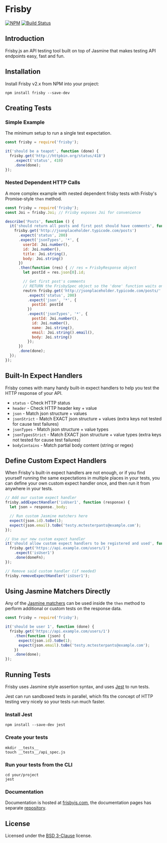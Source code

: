 # Frisby

[![NPM](https://nodei.co/npm/frisby.png)](https://nodei.co/npm/frisby/)
[![Build
Status](https://travis-ci.org/vlucas/frisby.png?branch=master)](https://travis-ci.org/vlucas/frisby)

## Introduction

Frisby.js an API testing tool built on top of Jasmine that makes testing API
endpoints easy, fast and fun.

## Installation

Install Frisby v2.x from NPM into your project:

    npm install frisby --save-dev

## Creating Tests

### Simple Example

The minimum setup to run a single test expectation.

```javascript
const frisby = require('frisby');

it('should be a teapot', function (done) {
  frisby.get('http://httpbin.org/status/418')
    .expect('status', 418)
    .done(done);
});
```

### Nested Dependent HTTP Calls

A more complex example with nested dependent frisby tests with Frisby's Promise-style `then` method.

```javascript
const frisby = require('frisby');
const Joi = frisby.Joi; // Frisby exposes Joi for convenience

describe('Posts', function () {
  it('should return all posts and first post should have comments', function (done) {
    frisby.get('http://jsonplaceholder.typicode.com/posts')
      .expect('status', 200)
      .expect('jsonTypes', '*', {
        userId: Joi.number(),
        id: Joi.number(),
        title: Joi.string(),
        body: Joi.string()
      })
      .then(function (res) { // res = FrisbyResponse object
        let postId = res.json[0].id;

        // Get first post's comments
        // RETURN the FrisbySpec object so the 'done' function waits on it to finish - just like a Promise chain
        reutrn frisby.get('http://jsonplaceholder.typicode.com/posts/' + postId + '/comments')
          .expect('status', 200)
          .expect('json', '*', {
            postId: postId
          })
          .expect('jsonTypes', '*', {
            postId: Joi.number(),
            id: Joi.number(),
            name: Joi.string(),
            email: Joi.string().email(),
            body: Joi.string()
          });
      })
      .done(done);
  });
});
```

## Built-In Expect Handlers

Frisby comes with many handy built-in expect handlers to help you test the HTTP
response of your API.

 * `status` - Check HTTP status
 * `header` - Check HTTP header key + value
 * `json` - Match json structure + values
 * `jsonStrict` - Match EXACT json structure + values (extra keys not tested for cause test failures)
 * `jsonTypes` - Match json structure + value types
 * `jsonTypesStrict` - Match EXACT json structure + value types (extra keys not tested for cause test failures)
 * `bodyContains` - Match partial body content (string or regex)

## Define Custom Expect Handlers

When Frisby's built-in expect handlers are not enough, or if you find yourself
running the same expectations in multiple places in your tests, you can define
your own custom expect handler once, and then run it from anywhere in your
tests.

```javascript
// Add our custom expect handler
frisby.addExpectHandler('isUser1', function (response) {
  let json = response._body;

  // Run custom Jasmine matchers here
  expect(json.id).toBe(1);
  expect(json.email).toBe('testy.mctesterpants@example.com');
});

// Use our new custom expect handler
it('should allow custom expect handlers to be registered and used', function (doneFn) {
  frisby.get('https://api.example.com/users/1')
    .expect('isUser1')
    .done(doneFn);
});

// Remove said custom handler (if needed)
frisby.removeExpectHandler('isUser1');
```

## Using Jasmine Matchers Directly

Any of the [Jasmine matchers](http://jasmine.github.io/2.4/introduction.html)
can be used inside the `then` method to perform additional or custom tests on
the response data.

```javascript
const frisby = require('frisby');

it('should be user 1', function (done) {
  frisby.get('https://api.example.com/users/1')
    .then(function (json) {
      expect(json.id).toBe(1);
      expect(json.email).toBe('testy.mctesterpants@example.com');
    })
    .done(done);
});
```

## Running Tests

Frisby uses Jasmine style assertion syntax, and uses
[Jest](https://facebook.github.io/jest/) to run tests.

Jest can run sandboxed tests in parallel, which fits the concept of HTTP
testing very nicely so your tests run much faster.

### Install Jest

    npm install --save-dev jest

### Create your tests

    mkdir __tests__
    touch __tests__/api_spec.js

### Run your tests from the CLI

    cd your/project
    jest

### Documentation

Documentation is hosted at [frisbyjs.com](http://frisbyjs.com/), the
documentation pages has separate
[repository](https://github.com/vlucas/frisby-site).

## License

Licensed under the [BSD 3-Clause](http://opensource.org/licenses/BSD-3-Clause)
license.
